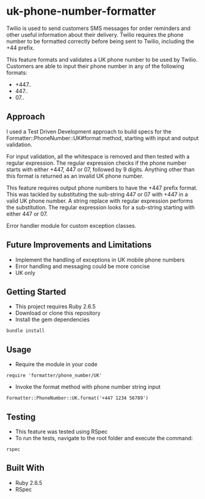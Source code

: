 # uk-phone-number-formatter
Twilio is used to send customers SMS messages for order reminders and other useful information about their delivery. Twilio requires the phone number to be formatted correctly before being sent to Twilio, including the +44 prefix.

This feature formats and validates a UK phone number to be used by Twilio. Customers are able to input their phone number in any of the following formats:

- +447..
- 447..
- 07..

## Approach
I used a Test Driven Development approach to build specs for the
Formatter::PhoneNumber::UK#format method, starting with input and output validation.

For input validation, all the whitespace is removed and then tested with a regular expression. The regular expression checks if the phone number starts with either +447, 447 or 07, followed by 9 digits. Anything other than this format is returned as an invalid UK phone number.

This feature requires output phone numbers to have the +447 prefix format. This was tackled by substituting the sub-string 447 or 07 with +447 in a valid UK phone number. A string replace with regular expression performs the substitution. The regular expression looks for a sub-string starting with either 447 or 07.

Error handler module for custom exception classes.

## Future Improvements and Limitations
- Implement the handling of exceptions in UK mobile phone numbers
- Error handling and messaging could be more concise
- UK only

## Getting Started
- This project requires Ruby 2.6.5
- Download or clone this repository
- Install the gem dependencies

```
bundle install
```

## Usage
- Require the module in your code
```
require 'formatter/phone_number/UK'
```
- Invoke the format method with phone number string input
```
Formatter::PhoneNumber::UK.format('+447 1234 56789')
```

## Testing
- This feature was tested using RSpec
- To run the tests, navigate to the root folder and execute the command:
```
rspec
```

## Built With
- Ruby 2.6.5
- RSpec
